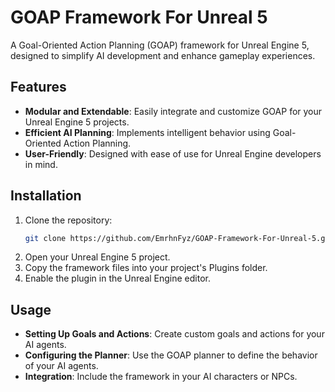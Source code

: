 # GOAP Framework For Unreal 5

A Goal-Oriented Action Planning (GOAP) framework for Unreal Engine 5, designed to simplify AI development and enhance gameplay experiences.

## Features

- **Modular and Extendable**: Easily integrate and customize GOAP for your Unreal Engine 5 projects.
- **Efficient AI Planning**: Implements intelligent behavior using Goal-Oriented Action Planning.
- **User-Friendly**: Designed with ease of use for Unreal Engine developers in mind.

## Installation

1. Clone the repository:
   ```bash
   git clone https://github.com/EmrhnFyz/GOAP-Framework-For-Unreal-5.git
2. Open your Unreal Engine 5 project.
3. Copy the framework files into your project's Plugins folder.
4. Enable the plugin in the Unreal Engine editor.

## Usage
- **Setting Up Goals and Actions**: Create custom goals and actions for your AI agents.
- **Configuring the Planner**: Use the GOAP planner to define the behavior of your AI agents.
- **Integration**: Include the framework in your AI characters or NPCs.
